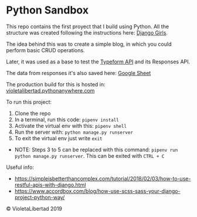 # Python Sandbox

This repo contains the first proyect that I build using Python. 
All the structure was created following the instructions here: [Django Girls](https://tutorial.djangogirls.org/es/).

The idea behind this was to create a simple blog, in which you could perform basic CRUD operations. 

Later, it was used as a base to test the [Typeform API](https://developer.typeform.com/get-started/) and its Responses API.

The data from responses it's also saved here: [Google Sheet](https://docs.google.com/spreadsheets/d/1GO1Gkc1tfAgw0ti-007_cx4K6nN6siUXErskbDCkqnY/edit#gid=249915197)

The production build for this is hosted in:
[violetalibertad.pythonanywhere.com](violetalibertad.pythonanywhere.com)

To run this project: 
1. Clone the repo
2. In a terminal, run this code: `pipenv install`
3. Activate the virtual env with this: `pipenv shell`
4. Run the server with: `python manage.py runserver`
5. To exit the virtual env just write `exit`

* NOTE: Steps 3 to 5 can be replaced with this command: `pipenv run python manage.py runserver`. This can be exited with `CTRL + C`

Useful info:
- https://simpleisbetterthancomplex.com/tutorial/2018/02/03/how-to-use-restful-apis-with-django.html
- https://www.accordbox.com/blog/how-use-scss-sass-your-django-project-python-way/


© VioletaLibertad 2019
